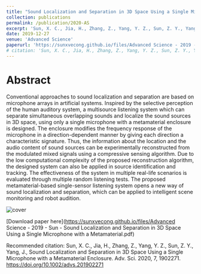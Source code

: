```yaml
---
title: "Sound Localization and Separation in 3D Space Using a Single Microphone with a Metamaterial Enclosure (Inside Back Cover)"
collection: publications
permalink: /publication/2020-AS
excerpt: 'Sun, X. C., Jia, H., Zhang, Z., Yang, Y. Z., Sun, Z. Y., Yang, J.'
date: 2019-12-27
venue: 'Advanced Science'
paperurl: 'https://sunxvecong.github.io/files/Advanced Science - 2019 - Sun - Sound Localization and Separation in 3D Space Using a Single Microphone with a Metamaterial.pdf'
# citation: 'Sun, X. C., Jia, H., Zhang, Z., Yang, Y. Z., Sun, Z. Y., Yang, J., Sound Localization and Separation in 3D Space Using a Single Microphone with a Metamaterial Enclosure. Adv. Sci. 2020, 7, 1902271. https://doi.org/10.1002/advs.201902271'
---
```


Abstract
======
Conventional approaches to sound localization and separation are based on microphone arrays in artificial systems. Inspired by the selective perception of the human auditory system, a multisource listening system which can separate simultaneous overlapping sounds and localize the sound sources in 3D space, using only a single microphone with a metamaterial enclosure is designed. The enclosure modifies the frequency response of the microphone in a direction-dependent manner by giving each direction a characteristic signature. Thus, the information about the location and the audio content of sound sources can be experimentally reconstructed from the modulated mixed signals using a compressive sensing algorithm. Due to the low computational complexity of the proposed reconstruction algorithm, the designed system can also be applied in source identification and tracking. The effectiveness of the system in multiple real-life scenarios is evaluated through multiple random listening tests. The proposed metamaterial-based single-sensor listening system opens a new way of sound localization and separation, which can be applied to intelligent scene monitoring and robot audition.

![cover](https://github.com/sunxvecong/sunxvecong.github.io/blob/master/images/2020AS.png)

[Download paper here](https://sunxvecong.github.io/files/Advanced Science - 2019 - Sun - Sound Localization and Separation in 3D Space Using a Single Microphone with a Metamaterial.pdf)

Recommended citation: Sun, X. C., Jia, H., Zhang, Z., Yang, Y. Z., Sun, Z. Y., Yang, J., Sound Localization and Separation in 3D Space Using a Single Microphone with a Metamaterial Enclosure. Adv. Sci. 2020, 7, 1902271. https://doi.org/10.1002/advs.201902271
